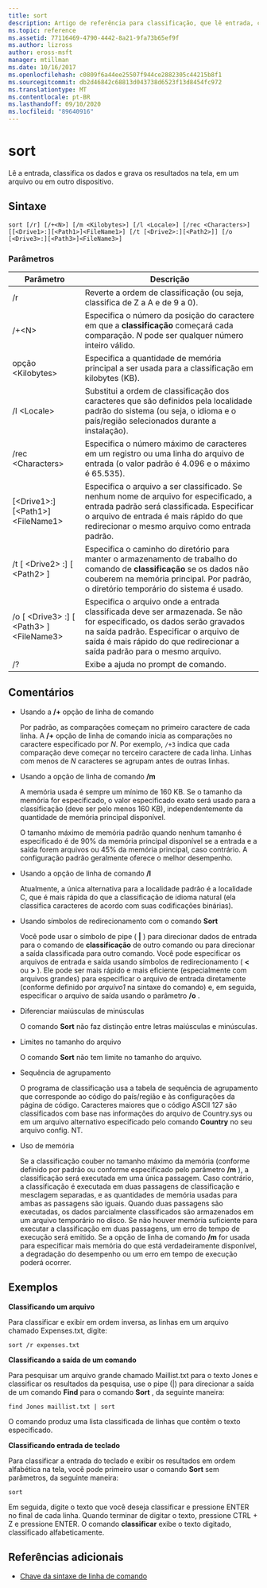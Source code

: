 ```yaml
---
title: sort
description: Artigo de referência para classificação, que lê entrada, classifica dados e grava os resultados na tela, em um arquivo ou em outro dispositivo.
ms.topic: reference
ms.assetid: 77116469-4790-4442-8a21-9fa73b65ef9f
ms.author: lizross
author: eross-msft
manager: mtillman
ms.date: 10/16/2017
ms.openlocfilehash: c0809f6a44ee25507f944ce2882305c44215b8f1
ms.sourcegitcommit: db2d46842c68813d043738d6523f13d8454fc972
ms.translationtype: MT
ms.contentlocale: pt-BR
ms.lasthandoff: 09/10/2020
ms.locfileid: "89640916"
---
```

# <a name="sort"></a>sort

Lê a entrada, classifica os dados e grava os resultados na tela, em um arquivo ou em outro dispositivo.



## <a name="syntax"></a>Sintaxe

```
sort [/r] [/+<N>] [/m <Kilobytes>] [/l <Locale>] [/rec <Characters>] [[<Drive1>:][<Path1>]<FileName1>] [/t [<Drive2>:][<Path2>]] [/o [<Drive3>:][<Path3>]<FileName3>]
```

### <a name="parameters"></a>Parâmetros

|Parâmetro|Descrição|
|---------|-----------|
|/r|Reverte a ordem de classificação (ou seja, classifica de Z a A e de 9 a 0).|
|/+\<N>|Especifica o número da posição do caractere em que a **classificação** começará cada comparação. *N* pode ser qualquer número inteiro válido.|
|opção \<Kilobytes>|Especifica a quantidade de memória principal a ser usada para a classificação em kilobytes (KB).|
|/l \<Locale>|Substitui a ordem de classificação dos caracteres que são definidos pela localidade padrão do sistema (ou seja, o idioma e o país/região selecionados durante a instalação).|
|/rec \<Characters>|Especifica o número máximo de caracteres em um registro ou uma linha do arquivo de entrada (o valor padrão é 4.096 e o máximo é 65.535).|
|[\<Drive1>:][\<Path1>]\<FileName1>|Especifica o arquivo a ser classificado. Se nenhum nome de arquivo for especificado, a entrada padrão será classificada. Especificar o arquivo de entrada é mais rápido do que redirecionar o mesmo arquivo como entrada padrão.|
|/t [ \<Drive2> :] [ \<Path2> ]|Especifica o caminho do diretório para manter o armazenamento de trabalho do comando de **classificação** se os dados não couberem na memória principal. Por padrão, o diretório temporário do sistema é usado.|
|/o [ \<Drive3> :] [ \<Path3> ]\<FileName3>|Especifica o arquivo onde a entrada classificada deve ser armazenada. Se não for especificado, os dados serão gravados na saída padrão. Especificar o arquivo de saída é mais rápido do que redirecionar a saída padrão para o mesmo arquivo.|
|/?|Exibe a ajuda no prompt de comando.|

## <a name="remarks"></a>Comentários

-   Usando a **/+** opção de linha de comando

    Por padrão, as comparações começam no primeiro caractere de cada linha. A **/+** opção de linha de comando inicia as comparações no caractere especificado por *N*. Por exemplo, `/+3` indica que cada comparação deve começar no terceiro caractere de cada linha. Linhas com menos de *N* caracteres se agrupam antes de outras linhas.
-   Usando a opção de linha de comando **/m**

    A memória usada é sempre um mínimo de 160 KB. Se o tamanho da memória for especificado, o valor especificado exato será usado para a classificação (deve ser pelo menos 160 KB), independentemente da quantidade de memória principal disponível.

    O tamanho máximo de memória padrão quando nenhum tamanho é especificado é de 90% da memória principal disponível se a entrada e a saída forem arquivos ou 45% da memória principal, caso contrário. A configuração padrão geralmente oferece o melhor desempenho.
-   Usando a opção de linha de comando **/l**

    Atualmente, a única alternativa para a localidade padrão é a localidade C, que é mais rápida do que a classificação de idioma natural (ela classifica caracteres de acordo com suas codificações binárias).
-   Usando símbolos de redirecionamento com o comando **Sort**

    Você pode usar o símbolo de pipe ( **|** ) para direcionar dados de entrada para o comando de **classificação** de outro comando ou para direcionar a saída classificada para outro comando. Você pode especificar os arquivos de entrada e saída usando símbolos de redirecionamento ( **<** ou **>** ). Ele pode ser mais rápido e mais eficiente (especialmente com arquivos grandes) para especificar o arquivo de entrada diretamente (conforme definido por *arquivo1* na sintaxe do comando) e, em seguida, especificar o arquivo de saída usando o parâmetro **/o** .
-   Diferenciar maiúsculas de minúsculas

    O comando **Sort** não faz distinção entre letras maiúsculas e minúsculas.
-   Limites no tamanho do arquivo

    O comando **Sort** não tem limite no tamanho do arquivo.
-   Sequência de agrupamento

    O programa de classificação usa a tabela de sequência de agrupamento que corresponde ao código do país/região e às configurações da página de código. Caracteres maiores que o código ASCII 127 são classificados com base nas informações do arquivo de Country.sys ou em um arquivo alternativo especificado pelo comando **Country** no seu arquivo config. NT.
-   Uso de memória

    Se a classificação couber no tamanho máximo da memória (conforme definido por padrão ou conforme especificado pelo parâmetro **/m** ), a classificação será executada em uma única passagem. Caso contrário, a classificação é executada em duas passagens de classificação e mesclagem separadas, e as quantidades de memória usadas para ambas as passagens são iguais. Quando duas passagens são executadas, os dados parcialmente classificados são armazenados em um arquivo temporário no disco. Se não houver memória suficiente para executar a classificação em duas passagens, um erro de tempo de execução será emitido. Se a opção de linha de comando **/m** for usada para especificar mais memória do que está verdadeiramente disponível, a degradação do desempenho ou um erro em tempo de execução poderá ocorrer.

## <a name="examples"></a>Exemplos

**Classificando um arquivo**

Para classificar e exibir em ordem inversa, as linhas em um arquivo chamado Expenses.txt, digite:

`sort /r expenses.txt`

**Classificando a saída de um comando**

Para pesquisar um arquivo grande chamado Maillist.txt para o texto Jones e classificar os resultados da pesquisa, use o pipe (|) para direcionar a saída de um comando **Find** para o comando **Sort** , da seguinte maneira:

`find Jones maillist.txt | sort`

O comando produz uma lista classificada de linhas que contêm o texto especificado.

**Classificando entrada de teclado**

Para classificar a entrada do teclado e exibir os resultados em ordem alfabética na tela, você pode primeiro usar o comando **Sort** sem parâmetros, da seguinte maneira:

`sort`

Em seguida, digite o texto que você deseja classificar e pressione ENTER no final de cada linha. Quando terminar de digitar o texto, pressione CTRL + Z e pressione ENTER. O comando **classificar** exibe o texto digitado, classificado alfabeticamente.

## <a name="additional-references"></a>Referências adicionais

- [Chave da sintaxe de linha de comando](command-line-syntax-key.md)